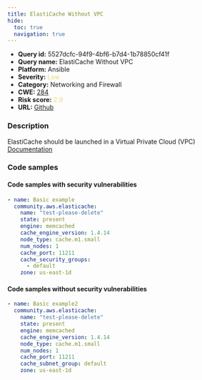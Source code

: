 ```yaml
---
title: ElastiCache Without VPC
hide:
  toc: true
  navigation: true
---
```


<style>
  .highlight .hll {
    background-color: #ff171742;
  }
  .md-content {
    max-width: 1100px;
    margin: 0 auto;
  }
</style>

-   **Query id:** 5527dcfc-94f9-4bf6-b7d4-1b78850cf41f
-   **Query name:** ElastiCache Without VPC
-   **Platform:** Ansible
-   **Severity:** <span style="color:#edd57e">Low</span>
-   **Category:** Networking and Firewall
-   **CWE:** <a href="https://cwe.mitre.org/data/definitions/284.html" onclick="newWindowOpenerSafe(event, 'https://cwe.mitre.org/data/definitions/284.html')">284</a>
-   **Risk score:** <span style="color:#edd57e">2.9</span>
-   **URL:** [Github](https://github.com/Checkmarx/kics/tree/master/assets/queries/ansible/aws/elasticache_without_vpc)

### Description
ElastiCache should be launched in a Virtual Private Cloud (VPC)<br>
[Documentation](https://docs.ansible.com/ansible/latest/collections/community/aws/elasticache_module.html#parameter-cache_subnet_group)

### Code samples
#### Code samples with security vulnerabilities
```yaml title="Positive test num. 1 - yaml file" hl_lines="2"
- name: Basic example
  community.aws.elasticache:
    name: "test-please-delete"
    state: present
    engine: memcached
    cache_engine_version: 1.4.14
    node_type: cache.m1.small
    num_nodes: 1
    cache_port: 11211
    cache_security_groups:
      - default
    zone: us-east-1d

```


#### Code samples without security vulnerabilities
```yaml title="Negative test num. 1 - yaml file"
- name: Basic example2
  community.aws.elasticache:
    name: "test-please-delete"
    state: present
    engine: memcached
    cache_engine_version: 1.4.14
    node_type: cache.m1.small
    num_nodes: 1
    cache_port: 11211
    cache_subnet_group: default
    zone: us-east-1d

```

